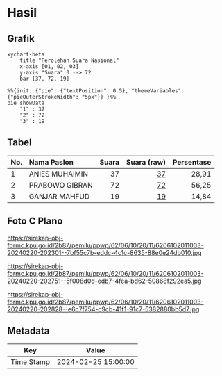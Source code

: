 # Hasil

## Grafik

```mermaid
xychart-beta
    title "Perolehan Suara Nasional"
    x-axis [01, 02, 03]
    y-axis "Suara" 0 --> 72
    bar [37, 72, 19]
```

```mermaid
%%{init: {"pie": {"textPosition": 0.5}, "themeVariables": {"pieOuterStrokeWidth": "5px"}} }%%
pie showData
    "1" : 37
    "2" : 72
    "3" : 19
```

## Tabel

| No. | Nama Paslon    | Suara | Suara (raw) | Persentase |
|:--- |:-------------- | -----:| -----------:| ----------:|
| 1   | ANIES MUHAIMIN | 37    | [37][p-1]   | 28,91      |
| 2   | PRABOWO GIBRAN | 72    | [72][p-2]   | 56,25      |
| 3   | GANJAR MAHFUD  | 19    | [19][p-3]   | 14,84      |


[p-1]: https://github.com/gigit-pemilu/pemilu-2024/blob/main/pilpres/hitung-suara/sub/62-kalimantan-tengah/sub/06-katingan/sub/10-katingan-kuala/sub/2011-sebangau-jaya/sub/003-tps/sub/paslon-1.txt
[p-2]: https://github.com/gigit-pemilu/pemilu-2024/blob/main/pilpres/hitung-suara/sub/62-kalimantan-tengah/sub/06-katingan/sub/10-katingan-kuala/sub/2011-sebangau-jaya/sub/003-tps/sub/paslon-2.txt
[p-3]: https://github.com/gigit-pemilu/pemilu-2024/blob/main/pilpres/hitung-suara/sub/62-kalimantan-tengah/sub/06-katingan/sub/10-katingan-kuala/sub/2011-sebangau-jaya/sub/003-tps/sub/paslon-3.txt

## Foto C Plano

https://sirekap-obj-formc.kpu.go.id/2b87/pemilu/ppwp/62/06/10/20/11/6206102011003-20240220-202301--7bf55c7b-eddc-4c1c-8635-88e0e24db010.jpg

https://sirekap-obj-formc.kpu.go.id/2b87/pemilu/ppwp/62/06/10/20/11/6206102011003-20240220-202751--5f008d0d-edb7-4fea-bd62-50868f292ea5.jpg

https://sirekap-obj-formc.kpu.go.id/2b87/pemilu/ppwp/62/06/10/20/11/6206102011003-20240220-202828--e6c7f754-c9cb-41f1-91c7-5382880bb5d7.jpg


## Metadata

| Key        | Value               |
| ---------- | ------------------- |
| Time Stamp | 2024-02-25 15:00:00 |




